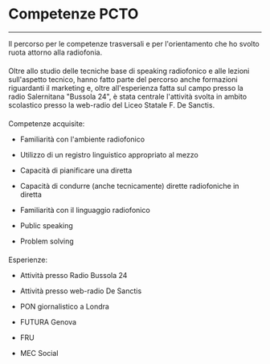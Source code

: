 # Competenze PCTO

---

Il percorso per le competenze trasversali e per l'orientamento che ho svolto ruota attorno alla radiofonia.

<div style="margin-top: 20px"></div>

Oltre allo studio delle tecniche base di speaking radiofonico e alle lezioni sull'aspetto tecnico, hanno fatto parte del percorso anche formazioni riguardanti il marketing e, oltre all'esperienza fatta sul campo presso la radio Salernitana "Bussola 24", è stata centrale l'attività svolta in ambito scolastico presso la web-radio del Liceo Statale F. De Sanctis.

<div style="margin-top: 20px"></div>

Competenze acquisite:

- Familiarità con l'ambiente radiofonico

- Utilizzo di un registro linguistico appropriato al mezzo

- Capacità di pianificare una diretta

- Capacità di condurre (anche tecnicamente) dirette radiofoniche in diretta

- Familiarità con il linguaggio radiofonico

- Public speaking

- Problem solving

<div style="margin-top: 20px"></div>

Esperienze:

- Attività presso Radio Bussola 24

- Attività presso web-radio De Sanctis

- PON giornalistico a Londra

- FUTURA Genova

- FRU

- MEC Social
